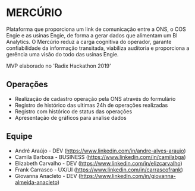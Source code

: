 # MERCÚRIO

Plataforma que proporciona um link de comunicação entre a ONS, o COS Engie e as usinas Engie, de forma a gerar dados que alimentam um BI Analytics. O Mercúrio reduz a carga cognitiva do operador, garante confiabilidade da informação transitada, viabiliza auditoria e proporciona a gerência uma visão do todo das usinas Engie.

MVP elaborado no 'Radix Hackathon 2019'

## Operações

- Realização de cadastro operação pela ONS através do formulário
- Registro de histórico das ultimas 24h de operações realizadas 
- Registro com histórico de status das operações
- Apresentação de gráficos para analise dados

## Equipe

- André Araújo - DEV 
(https://www.linkedin.com/in/andre-alves-araujo)
- Camila Barbosa - BUSINESS 
(https://www.linkedin.com/in/camilabga)
- Elizabeth Carvalho - DEV 
(https://www.linkedin.com/in/elizcarvalho)
- Frank Carrasco - UX/UI 
(https://www.linkedin.com/in/carrascofrank)
- Giovanna Anacleto - DEV 
(https://www.linkedin.com/in/giovanna-almeida-anacleto)

